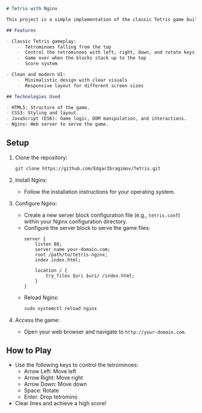 ```markdown
# Tetris with Nginx

This project is a simple implementation of the classic Tetris game built with JavaScript (ES6) and served by Nginx.

## Features

- Classic Tetris gameplay:
    -  Tetrominoes falling from the top
    -  Control the tetrominoes with left, right, down, and rotate keys
    -  Game over when the blocks stack up to the top
    -  Score system

- Clean and modern UI:
    -  Minimalistic design with clear visuals
    -  Responsive layout for different screen sizes

## Technologies Used

- HTML5: Structure of the game.
- CSS3: Styling and layout.
- JavaScript (ES6): Game logic, DOM manipulation, and interactions.
- Nginx: Web server to serve the game.
```
## Setup

1. Clone the repository:
   ```bash
   git clone https://github.com/EdgarIbragimov/Tetris.git
   ```
2. Install Nginx:
   - Follow the installation instructions for your operating system.

3. Configure Nginx:
   - Create a new server block configuration file (e.g., `tetris.conf`) within your Nginx configuration directory.
   - Configure the server block to serve the game files:
      ```nginx
      server {
          listen 80;
          server_name your-domain.com;
          root /path/to/tetris-nginx;
          index index.html;

          location / {
              try_files $uri $uri/ /index.html;
          }
      }
      ```
   - Reload Nginx:
      ```bash
      sudo systemctl reload nginx
      ```

4. Access the game:
   - Open your web browser and navigate to `http://your-domain.com`.

## How to Play

- Use the following keys to control the tetrominoes:
    - Arrow Left: Move left
    - Arrow Right: Move right
    - Arrow Down: Move down
    - Space: Rotate
    - Enter: Drop tetromino
- Clear lines and achieve a high score!

